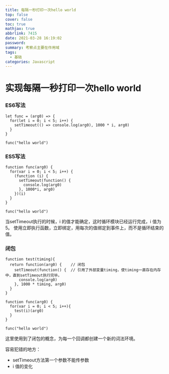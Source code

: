 ```yaml
---
title: 每隔一秒打印一次hello world
top: false
cover: false
toc: true
mathjax: true
abbrlink: 7415
date: 2021-03-28 16:19:02
password:
summary: 考察点主要在作用域
tags:
  - 基础 
categories: Javascript
---
```

# 实现每隔一秒打印一次hello world

###  ES6写法
```
let func = (arg0) => {
  for(let i = 0; i < 5; i++) {
    setTimeout(() => console.log(arg0), 1000 * i, arg0)
  }
}

func("hello world")
```
### ES5写法
```
function func(arg0) {
  for(var i = 0; i < 5; i++) {
    (function (i) {
      setTimeout(function() {
        console.log(arg0)
      }, 1000*i, arg0)
    })(i)
  }
}

func("hello world")
```
当setTimeout执行的时候，i 的值才能确定，这时循环模块已经运行完成，i 值为5。
使用立即执行函数，立即绑定，用每次的值绑定到事件上，而不是循环结束的值。

### 闭包
```
function test(timing){
  return function(arg0) {    // 闭包
    setTimeout(function() {  // 引用了外部变量timing，使timing一直存在内存中，直到setTimeout执行完毕。
      console.log(arg0)
    }, 1000 * timing, arg0) 
  }
}

function func(arg0) {
  for(var i = 0; i < 5; i++){
    test(i)(arg0)
  }
}

func("hello world")
```
这里使用到了闭包的概念，为每一个回调都创建一个新的词法环境。

容易犯错的地方：
- setTimeout方法第一个参数不能传参数
- i 值的变化